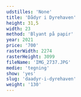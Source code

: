 ```yaml
---
udstilles: 'None'
title: 'Dådyr i Dyrehaven'
height: 31,5
width: 23
method: 'Blyant på papir'
year: 2021
price: '700'
rasterWidth: 2274
rasterHeight: 3099
fileName: 'IMG_2737.JPG'
medie: 'tegning'
show: 'yes'
slug: 'daadyr-i-dyrehaven'
weight: '130'
---
```

